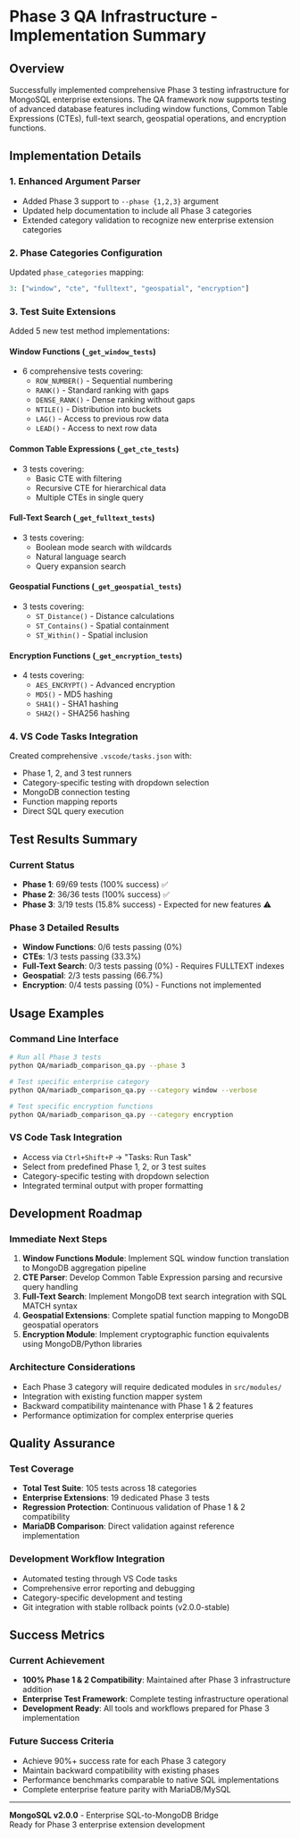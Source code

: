 # Phase 3 QA Infrastructure - Implementation Summary

## Overview
Successfully implemented comprehensive Phase 3 testing infrastructure for MongoSQL enterprise extensions. The QA framework now supports testing of advanced database features including window functions, Common Table Expressions (CTEs), full-text search, geospatial operations, and encryption functions.

## Implementation Details

### 1. Enhanced Argument Parser
- Added Phase 3 support to `--phase {1,2,3}` argument
- Updated help documentation to include all Phase 3 categories
- Extended category validation to recognize new enterprise extension categories

### 2. Phase Categories Configuration
Updated `phase_categories` mapping:
```python
3: ["window", "cte", "fulltext", "geospatial", "encryption"]
```

### 3. Test Suite Extensions
Added 5 new test method implementations:

#### Window Functions (`_get_window_tests`)
- 6 comprehensive tests covering:
  - `ROW_NUMBER()` - Sequential numbering
  - `RANK()` - Standard ranking with gaps
  - `DENSE_RANK()` - Dense ranking without gaps
  - `NTILE()` - Distribution into buckets
  - `LAG()` - Access to previous row data
  - `LEAD()` - Access to next row data

#### Common Table Expressions (`_get_cte_tests`)
- 3 tests covering:
  - Basic CTE with filtering
  - Recursive CTE for hierarchical data
  - Multiple CTEs in single query

#### Full-Text Search (`_get_fulltext_tests`)
- 3 tests covering:
  - Boolean mode search with wildcards
  - Natural language search
  - Query expansion search

#### Geospatial Functions (`_get_geospatial_tests`)
- 3 tests covering:
  - `ST_Distance()` - Distance calculations
  - `ST_Contains()` - Spatial containment
  - `ST_Within()` - Spatial inclusion

#### Encryption Functions (`_get_encryption_tests`)
- 4 tests covering:
  - `AES_ENCRYPT()` - Advanced encryption
  - `MD5()` - MD5 hashing
  - `SHA1()` - SHA1 hashing
  - `SHA2()` - SHA256 hashing

### 4. VS Code Tasks Integration
Created comprehensive `.vscode/tasks.json` with:
- Phase 1, 2, and 3 test runners
- Category-specific testing with dropdown selection
- MongoDB connection testing
- Function mapping reports
- Direct SQL query execution

## Test Results Summary

### Current Status
- **Phase 1**: 69/69 tests (100% success) ✅
- **Phase 2**: 36/36 tests (100% success) ✅
- **Phase 3**: 3/19 tests (15.8% success) - Expected for new features ⚠️

### Phase 3 Detailed Results
- **Window Functions**: 0/6 tests passing (0%)
- **CTEs**: 1/3 tests passing (33.3%)
- **Full-Text Search**: 0/3 tests passing (0%) - Requires FULLTEXT indexes
- **Geospatial**: 2/3 tests passing (66.7%)
- **Encryption**: 0/4 tests passing (0%) - Functions not implemented

## Usage Examples

### Command Line Interface
```bash
# Run all Phase 3 tests
python QA/mariadb_comparison_qa.py --phase 3

# Test specific enterprise category
python QA/mariadb_comparison_qa.py --category window --verbose

# Test specific encryption functions
python QA/mariadb_comparison_qa.py --category encryption
```

### VS Code Task Integration
- Access via `Ctrl+Shift+P` → "Tasks: Run Task"
- Select from predefined Phase 1, 2, or 3 test suites
- Category-specific testing with dropdown selection
- Integrated terminal output with proper formatting

## Development Roadmap

### Immediate Next Steps
1. **Window Functions Module**: Implement SQL window function translation to MongoDB aggregation pipeline
2. **CTE Parser**: Develop Common Table Expression parsing and recursive query handling
3. **Full-Text Search**: Implement MongoDB text search integration with SQL MATCH syntax
4. **Geospatial Extensions**: Complete spatial function mapping to MongoDB geospatial operators
5. **Encryption Module**: Implement cryptographic function equivalents using MongoDB/Python libraries

### Architecture Considerations
- Each Phase 3 category will require dedicated modules in `src/modules/`
- Integration with existing function mapper system
- Backward compatibility maintenance with Phase 1 & 2 features
- Performance optimization for complex enterprise queries

## Quality Assurance

### Test Coverage
- **Total Test Suite**: 105 tests across 18 categories
- **Enterprise Extensions**: 19 dedicated Phase 3 tests
- **Regression Protection**: Continuous validation of Phase 1 & 2 compatibility
- **MariaDB Comparison**: Direct validation against reference implementation

### Development Workflow Integration
- Automated testing through VS Code tasks
- Comprehensive error reporting and debugging
- Category-specific development and testing
- Git integration with stable rollback points (v2.0.0-stable)

## Success Metrics

### Current Achievement
- **100% Phase 1 & 2 Compatibility**: Maintained after Phase 3 infrastructure addition
- **Enterprise Test Framework**: Complete testing infrastructure operational
- **Development Ready**: All tools and workflows prepared for Phase 3 implementation

### Future Success Criteria
- Achieve 90%+ success rate for each Phase 3 category
- Maintain backward compatibility with existing phases
- Performance benchmarks comparable to native SQL implementations
- Complete enterprise feature parity with MariaDB/MySQL

---

**MongoSQL v2.0.0** - Enterprise SQL-to-MongoDB Bridge  
Ready for Phase 3 enterprise extension development
